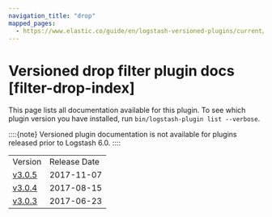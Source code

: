 ```yaml
---
navigation_title: "drop"
mapped_pages:
  - https://www.elastic.co/guide/en/logstash-versioned-plugins/current/filter-drop-index.html
---
```


# Versioned drop filter plugin docs [filter-drop-index]


This page lists all documentation available for this plugin.  To see which plugin version you have installed, run `bin/logstash-plugin list --verbose`.

::::{note}
Versioned plugin documentation is not available for plugins released prior to Logstash 6.0.
::::


|     |     |
| --- | --- |
| Version | Release Date |
| [v3.0.5](v3-0-5-plugins-filters-drop.md) | 2017-11-07 |
| [v3.0.4](v3-0-4-plugins-filters-drop.md) | 2017-08-15 |
| [v3.0.3](v3-0-3-plugins-filters-drop.md) | 2017-06-23 |




